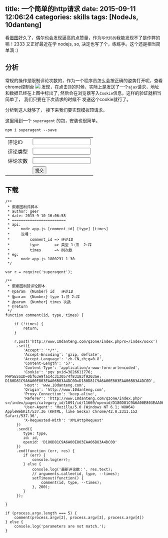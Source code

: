 title: 一个简单的http请求
date: 2015-09-11 12:06:24
categories: skills
tags: [NodeJs, 10danteng]
---

看[蛋图](http://10danteng.com/)好久了，偶尔也会发现逼高的点赞量，作为`写代码的`我能发现不了是作弊的嘛！2333
又正好最近在学 nodejs, so, 决定也写了个，练练手。这个还是相当简单滴 :)

## 分析
常规的操作是限制评论次数的，作为一个程序员怎么会按正确的姿势打开呢，查看chrome控制台
![](/upload/10dantu/01.png)
发现，在点击`顶`的时候，实际上是发送了一个`ajax`请求，地址和数据已经在上图中标出了,
然后会在浏览器写入`Cookie`信息，这样的验证就相当简单了， 我们只要在下次请求的时候不
发送这个cookie就行了。

分析到这人就够了， 接下来我们要实现模拟顶请求。

这里用到一个 `superagent` 的包，安装也很简单。
```
npm i superagent --save
```

<form action="">
    <table>
        <tr>
            <td>评论ID</td>
            <td><input type="text" name="id"></td>
        </tr>
        <tr>
            <td>评论类型</td>
            <td><input type="text" name="id"></td>
        </tr>
        <tr>
            <td>评论次数</td>
            <td><input type="text" name="times"></td>
        </tr>
        <tr>
            <td></td>
            <td><button>提交</button></td>
        </tr>
    </table>
</form>

## 下载

```
/**
 * 蛋疼图刷评脚本
 * author: geer
 * date: 2015-9-10 16:06:58
 * ========================
 * api:
 *     node app.js [comment_id] [type] [times]
 *     说明：
 *         comment_id => 评论ID
 *         type       => 类型 1:顶  2:踩
 *         times      => 刷次数
 * eg:
 *     node app.js 1800231 1 30
 */

var r = require('superagent');

/**
 * 蛋疼图刷赞评论脚本
 * @param  {Number} id   评论ID
 * @param  {Number} type 1:顶 2:踩
 * @param  {Number} times 次数
 * @return 
 */
function comment(id, type, times) {

    if (!times) {
        return;
    }

    r.post('http://www.10danteng.com/qzone/index.php?s=/index/ooxx')
     .set({
        'Accept': '*/*',
        'Accept-Encoding': 'gzip, deflate',
        'Accept-Language': 'zh-CN,zh;q=0.8',
        'Content-Length': '57',
        'Content-Type': 'application/x-www-form-urlencoded',
        'Cookie': 'pgv_pvid=3826611776; PHPSESSID=0bf63e9fa14c3130574f83183f9203ae; D180D81C9A6A00E803EAA06B83A4DC0D=D180D81C9A6A00E803EAA06B83A4DC0D',
        'Host': 'www.10danteng.com',
        'Origin': 'http://www.10danteng.com',
        'Proxy-Connection': 'keep-alive',
        'Referer': 'http://www.10danteng.com/qzone/index.php?s=/index/pages/category_id/1091/id/11669/openid/D180D81C9A6A00E803EAA06B83A4DC0D/openkey/63D75CFD5E08BE31804AABD8C48D88E6/',
        'User-Agent': 'Mozilla/5.0 (Windows NT 6.1; WOW64) AppleWebKit/537.36 (KHTML, like Gecko) Chrome/42.0.2311.152 Safari/537.36',
        'X-Requested-With': 'XMLHttpRequest'
     })
     .send({
        type: type,
        id: id,
        openid: 'D180D81C9A6A00E803EAA06B83A4DC0D'
     })
     .end(function (err, res) {
        if (err) {
            console.log(err);
        } else {
            console.log('最新评论数：', res.text);
            // arguments.callee(id, type, --times);
            setTimeout(function() {
                comment(id, type, --times);
            }, 200);
        }
     });

}

if (process.argv.length === 5) {
    comment(process.argv[2], process.argv[3], process.argv[4])
} else {
    console.log('parameters are not match.');
}
```